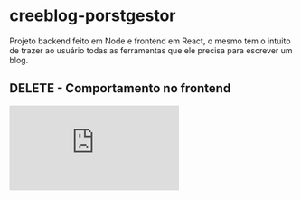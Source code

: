 # creeblog-porstgestor

Projeto backend feito em Node e frontend em  React, o  mesmo tem o intuito de  trazer ao
usuário todas as ferramentas que ele precisa para escrever um blog.

## DELETE -  Comportamento no frontend
![](https://github.com/braydevkin/creeblog-postsgerencer-backend/edit/master/README.md)
